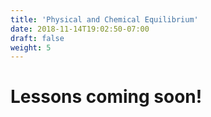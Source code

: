 ```yaml
---
title: 'Physical and Chemical Equilibrium'
date: 2018-11-14T19:02:50-07:00
draft: false
weight: 5
---
```



# Lessons coming soon!